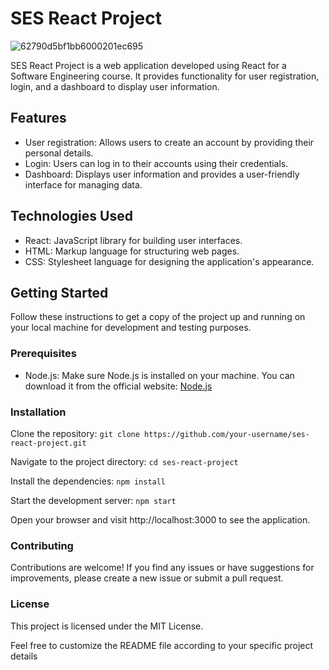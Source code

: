 # SES React Project

![62790d5bf1bb6000201ec695](https://github.com/AWESOME04/SES-React-Project/assets/102630199/b8e197be-5cae-40ae-8c62-5b047be8fa9c)

SES React Project is a web application developed using React for a Software Engineering course. It provides functionality for user registration, login, and a dashboard to display user information.

## Features

- User registration: Allows users to create an account by providing their personal details.
- Login: Users can log in to their accounts using their credentials.
- Dashboard: Displays user information and provides a user-friendly interface for managing data.

## Technologies Used

- React: JavaScript library for building user interfaces.
- HTML: Markup language for structuring web pages.
- CSS: Stylesheet language for designing the application's appearance.

## Getting Started

Follow these instructions to get a copy of the project up and running on your local machine for development and testing purposes.

### Prerequisites

- Node.js: Make sure Node.js is installed on your machine. You can download it from the official website: [Node.js](https://nodejs.org/)

### Installation

Clone the repository:
   ```git clone https://github.com/your-username/ses-react-project.git```
   
Navigate to the project directory:
```cd ses-react-project```

Install the dependencies:
```npm install```

Start the development server:
```npm start```

  Open your browser and visit http://localhost:3000 to see the application.

### Contributing

Contributions are welcome! If you find any issues or have suggestions for improvements, please create a new issue or submit a pull request.

### License

This project is licensed under the MIT License.

Feel free to customize the README file according to your specific project details



